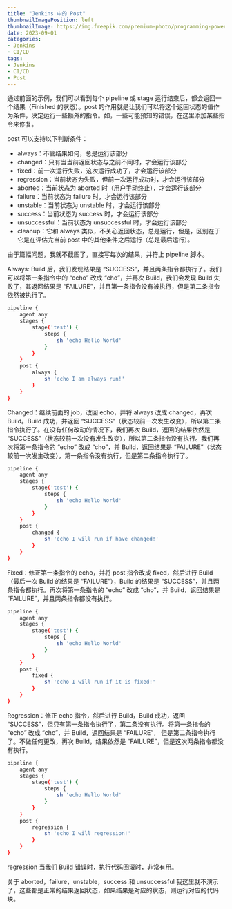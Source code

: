 ```yaml
---
title: "Jenkins 中的 Post"
thumbnailImagePosition: left
thumbnailImage: https://img.freepik.com/premium-photo/programming-power-laptop-code-generative-ai_893610-4587.jpg
date: 2023-09-01
categories:
- Jenkins
- CI/CD
tags:
- Jenkins
- CI/CD
- Post
---
```


通过前面的示例，我们可以看到每个 pipeline 或 stage 运行结束后，都会返回一个结果（Finished 的状态）。post 的作用就是让我们可以将这个返回状态的值作为条件，决定运行一些额外的指令。如，一些可能预知的错误，在这里添加某些指令来修复。

<!--more-->

post 可以支持以下判断条件：
- always：不管结果如何，总是运行该部分
- changed：只有当当前返回状态与之前不同时，才会运行该部分
- fixed：前一次运行失败，这次运行成功了，才会运行该部分
- regression：当前状态为失败，但前一次运行成功时，才会运行该部分
- aborted：当前状态为 aborted 时（用户手动终止），才会运行该部分
- failure：当前状态为 failure 时，才会运行该部分
- unstable：当前状态为 unstable 时，才会运行该部分
- success：当前状态为 success 时，才会运行该部分
- unsuccessful：当前状态为 unsuccessful 时，才会运行该部分
- cleanup：它和 always 类似，不关心返回状态，总是运行，但是，区别在于它是在评估完当前 post 中的其他条件之后运行（总是最后运行）。


由于篇幅问题，我就不截图了，直接写每次的结果，并符上 pipeline 脚本。

Always: Build 后，我们发现结果是 “SUCCESS”，并且两条指令都执行了。我们可以将第一条指令中的 “echo” 改成 “cho”，并再次 Build，我们会发现 Build 失败了，其返回结果是 “FAILURE”，并且第一条指令没有被执行，但是第二条指令依然被执行了。
```bash
pipeline {
    agent any
    stages {
        stage('test') {
            steps {
                sh 'echo Hello World'
            }
        }
    }
    post { 
        always { 
            sh 'echo I am always run!'
        }
    }
}
```

Changed：继续前面的 job，改回 echo，并将 always 改成 changed，再次 Build。Build 成功，并返回 “SUCCESS”（状态较前一次发生改变），所以第二条指令执行了。在没有任何改动的情况下，我们再次 Build，返回的结果依然是 “SUCCESS”（状态较前一次没有发生改变），所以第二条指令没有执行。我们再次将第一条指令的 “echo” 改成 “cho”，并 Build，返回结果是 “FAILURE”（状态较前一次发生改变），第一条指令没有执行，但是第二条指令执行了。
```bash
pipeline {
    agent any
    stages {
        stage('test') {
            steps {
                sh 'echo Hello World'
            }
        }
    }
    post { 
        changed { 
            sh 'echo I will run if have changed!'
        }
    }
}
```

Fixed：修正第一条指令的 echo，并将 post 指令改成 fixed，然后进行 Build（最后一次 Build 的结果是 “FAILURE”），Build 的结果是 “SUCCESS”，并且两条指令都执行。再次将第一条指令的 “echo” 改成 “cho”，并 Build，返回结果是 “FAILURE”，并且两条指令都没有执行。
```bash
pipeline {
    agent any
    stages {
        stage('test') {
            steps {
                sh 'echo Hello World'
            }
        }
    }
    post { 
        fixed { 
            sh 'echo I will run if it is fixed!'
        }
    }
}
```

Regression：修正 echo 指令，然后进行 Build，Build 成功，返回 “SUCCESS”，但只有第一条指令执行了，第二条没有执行。将第一条指令的 “echo” 改成 “cho”，并 Build，返回结果是 “FAILURE”， 但是第二条指令执行了。不做任何更改，再次 Build，结果依然是 “FAILURE”，但是这次两条指令都没有执行。
```bash
pipeline {
    agent any
    stages {
        stage('test') {
            steps {
                sh 'echo Hello World'
            }
        }
    }
    post { 
        regression { 
            sh 'echo I will regression!'
        }
    }
}
```
regression 当我们 Build 错误时，执行代码回滚时，非常有用。


关于 aborted，failure，unstable，success 和 unsuccessful 我这里就不演示了，这些都是正常的结果返回状态，如果结果是对应的状态，则运行对应的代码块。